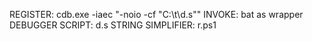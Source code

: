 REGISTER:
cdb.exe -iaec "-noio -cf \"C:\\t\\d.s\""
INVOKE:
bat as wrapper
DEBUGGER SCRIPT:
d.s
STRING SIMPLIFIER:
r.ps1